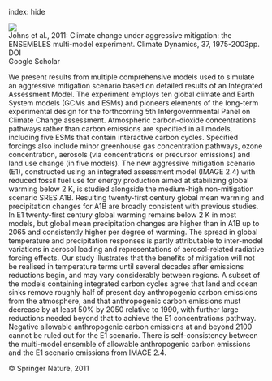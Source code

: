 index: hide

<div class="Citation">
    <div class="Citation-thumb CitationThumb-linked"  data-href="https://doi.org/10.1007/s00382-011-1005-5">
      <img src="https://static.claimspace.cloud/climate-study-static/refs/thumbs/12/Johns_et_al_2011-thumb.png" />
    </div>

  <div class="Citation-body">
    <div class="Citation-text">Johns et al., 2011: Climate change under aggressive mitigation: the ENSEMBLES multi-model experiment. <span class="Article-journal">Climate Dynamics, </span><span class="Article-volume">37, </span>1975-2003pp.</div>
    <div class="Citation-links">
      <div class="CitationLink" data-href="https://doi.org/10.1007/s00382-011-1005-5">
        <div class="CitationLink-icon CitationLink-Doi"></div>
        <div class="CitationLink-text">DOI</div>
      </div>
      <div class="CitationLink" data-href="https://scholar.google.com/scholar?q=10.1007/s00382-011-1005-5">
        <div class="CitationLink-icon CitationLink-Scholar"></div>
        <div class="CitationLink-text">Google Scholar</div>
      </div>
    </div>
  </div>
</div>

We present results from multiple comprehensive models used to simulate an aggressive mitigation scenario based on detailed results of an Integrated Assessment Model. The experiment employs ten global climate and Earth System models (GCMs and ESMs) and pioneers elements of the long-term experimental design for the forthcoming 5th Intergovernmental Panel on Climate Change assessment. Atmospheric carbon-dioxide concentrations pathways rather than carbon emissions are specified in all models, including five ESMs that contain interactive carbon cycles. Specified forcings also include minor greenhouse gas concentration pathways, ozone concentration, aerosols (via concentrations or precursor emissions) and land use change (in five models). The new aggressive mitigation scenario (E1), constructed using an integrated assessment model (IMAGE 2.4) with reduced fossil fuel use for energy production aimed at stabilizing global warming below 2 K, is studied alongside the medium-high non-mitigation scenario SRES A1B. Resulting twenty-first century global mean warming and precipitation changes for A1B are broadly consistent with previous studies. In E1 twenty-first century global warming remains below 2 K in most models, but global mean precipitation changes are higher than in A1B up to 2065 and consistently higher per degree of warming. The spread in global temperature and precipitation responses is partly attributable to inter-model variations in aerosol loading and representations of aerosol-related radiative forcing effects. Our study illustrates that the benefits of mitigation will not be realised in temperature terms until several decades after emissions reductions begin, and may vary considerably between regions. A subset of the models containing integrated carbon cycles agree that land and ocean sinks remove roughly half of present day anthropogenic carbon emissions from the atmosphere, and that anthropogenic carbon emissions must decrease by at least 50% by 2050 relative to 1990, with further large reductions needed beyond that to achieve the E1 concentrations pathway. Negative allowable anthropogenic carbon emissions at and beyond 2100 cannot be ruled out for the E1 scenario. There is self-consistency between the multi-model ensemble of allowable anthropogenic carbon emissions and the E1 scenario emissions from IMAGE 2.4.

<div class="Citation-copy">
&copy; Springer Nature, 2011
</div>